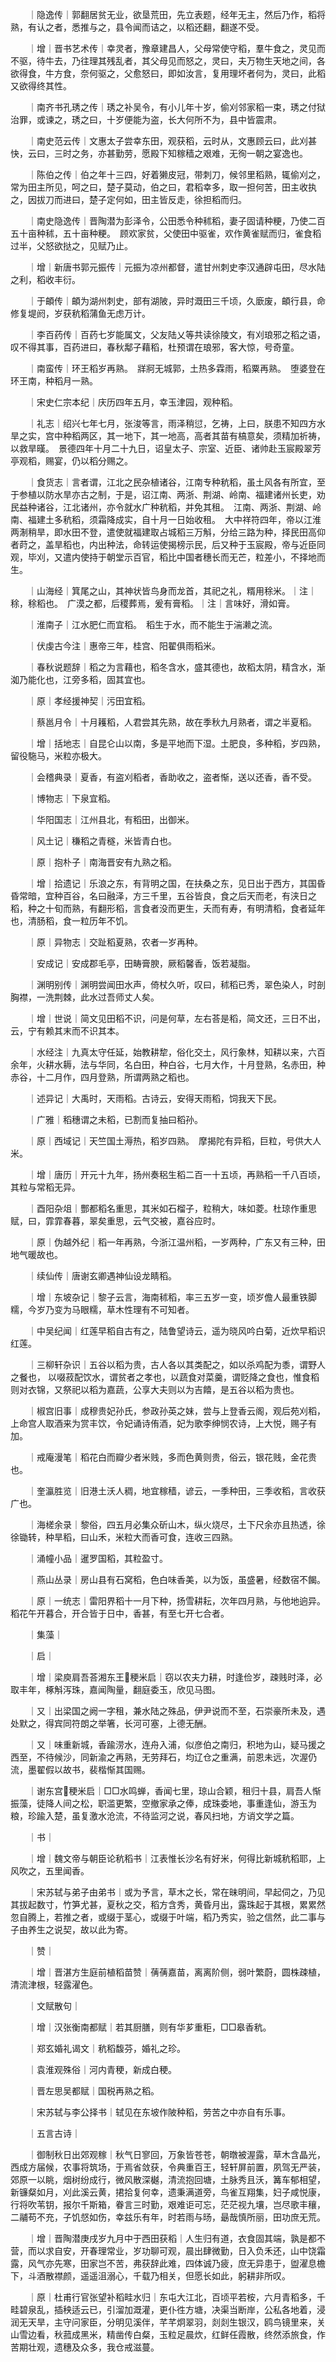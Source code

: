 <!-- { "loadSidebar": true } -->
　　｜隐逸传｜郭翻居贫无业，欲垦荒田，先立表题，经年无主，然后乃作，稻将熟，有认之者，悉推与之，县令闻而诘之，以稻还翻，翻遂不受。

　　｜增｜晋书艺术传｜幸灵者，豫章建昌人，父母常使守稻，羣牛食之，灵见而不驱，待牛去，乃往理其残乱者，其父母见而怒之，灵曰，夫万物生天地之间，各欲得食，牛方食，奈何驱之，父愈怒曰，即如汝言，复用理坏者何为，灵曰，此稻又欲得终其性。

　　｜南齐书孔琇之传｜琇之补吴令，有小儿年十岁，偷刈邻家稻一束，琇之付狱治罪，或谏之，琇之曰，十岁便能为盗，长大何所不为，县中皆震肃。

　　｜南史范云传｜文惠太子尝幸东田，观获稻，云时从，文惠顾云曰，此刈甚快，云曰，三时之务，亦甚勤劳，愿殿下知稼穑之艰难，无徇一朝之宴逸也。

　　｜陈伯之传｜伯之年十三四，好着獭皮冠，带刺刀，候邻里稻熟，辄偷刈之，常为田主所见，呵之曰，楚子莫动，伯之曰，君稻幸多，取一担何苦，田主收执之，因拔刀而进曰，楚子定何如，田主皆反走，徐担稻而归。

　　｜南史隐逸传｜晋陶潜为彭泽令，公田悉令种秫稻，妻子固请种粳，乃使二百五十亩种秫，五十亩种粳。　顾欢家贫，父使田中驱雀，欢作黄雀赋而归，雀食稻过半，父怒欲挞之，见赋乃止。

　　｜增｜新唐书郭元振传｜元振为凉州都督，遣甘州刺史李汉通辟屯田，尽水陆之利，稻收丰衍。

　　｜于頔传｜頔为湖州刺史，部有湖陂，异时溉田三千顷，久廞废，頔行县，命修复堤阏，岁获秔稻蒲鱼无虑万计。

　　｜李百药传｜百药七岁能属文，父友陆乂等共读徐陵文，有刈琅邪之稻之语，叹不得其事，百药进曰，春秋鄅子藉稻，杜预谓在琅邪，客大惊，号奇童。

　　｜南蛮传｜环王稻岁再熟。　牂牁无城郭，土热多霖雨，稻粟再熟。　堕婆登在环王南，种稻月一熟。

　　｜宋史仁宗本纪｜庆历四年五月，幸玉津园，观种稻。

　　｜礼志｜绍兴七年七月，张浚等言，雨泽稍愆，乞祷，上曰，朕患不知四方水旱之实，宫中种稻两区，其一地下，其一地高，高者其苗有槁意矣，须精加祈祷，以救旱暵。　景德四年十月二十九日，诏皇太子、宗室、近臣、诸帅赴玉宸殿翠芳亭观稻，赐宴，仍以稻分赐之。

　　｜食货志｜言者谓，江北之民杂植诸谷，江南专种秔稻，虽土风各有所宜，至于参植以防水旱亦古之制，于是，诏江南、两浙、荆湖、岭南、福建诸州长吏，劝民益种诸谷，江北诸州，亦令就水广种秔稻，并免其租。　江南、两浙、荆湖、岭南、福建土多秔稻，须霜降成实，自十月一日始收租。　大中祥符四年，帝以江淮两淛稍旱，即水田不登，遣使就福建取占城稻三万斛，分给三路为种，择民田高仰者莳之，盖旱稻也，内出种法，命转运使揭榜示民，后又种于玉宸殿，帝与近臣同观，毕刈，又遣内使持于朝堂示百官，稻比中国者穗长而无芒，粒差小，不择地而生。

　　｜山海经｜箕尾之山，其神状皆鸟身而龙首，其祀之礼，糈用稌米。｜注｜稌，稌稻也。　广漠之都，后稷葬焉，爰有膏稻。｜注｜言味好，滑如膏。

　　｜淮南子｜江水肥仁而宜稻。　稻生于水，而不能生于湍濑之流。

　　｜伏虔古今注｜惠帝三年，桂宫、阳翟俱雨稻米。

　　｜春秋说题辞｜稻之为言藉也，稻冬含水，盛其德也，故稻太阴，精含水，渐洳乃能化也，江旁多稻，固其宜也。

　　｜原｜孝经援神契｜污田宜稻。

　　｜蔡邕月令｜十月耯稻，人君尝其先熟，故在季秋九月熟者，谓之半夏稻。

　　｜增｜括地志｜自昆仑山以南，多是平地而下湿。土肥良，多种稻，岁四熟，留役駞马，米粒亦极大。

　　｜会稽典录｜夏香，有盗刈稻者，香助收之，盗者惭，送以还香，香不受。

　　｜博物志｜下泉宜稻。

　　｜华阳国志｜江州县北，有稻田，出御米。

　　｜风土记｜稴稻之青穟，米皆青白也。

　　｜原｜抱朴子｜南海晋安有九熟之稻。

　　｜增｜拾遗记｜乐浪之东，有背明之国，在扶桑之东，见日出于西方，其国昏昏常暗，宜种百谷，名曰融泽，方三千里，五谷皆良，食之后天而老，有浃日之稻，种之十旬而熟，有翻形稻，言食者没而更生，夭而有寿，有明清稻，食者延年也，清肠稻，食一粒历年不饥。

　　｜原｜异物志｜交趾稻夏熟，农者一岁再种。

　　｜安成记｜安成郡毛亭，田畴膏腴，厥稻馨香，饭若凝脂。

　　｜渊明别传｜渊明尝闻田水声，倚杖久听，叹曰，秫稻已秀，翠色染人，时剖胸襟，一洗荆棘，此水过吾师丈人矣。

　　｜增｜世说｜简文见田稻不识，问是何草，左右荅是稻，简文还，三日不出，云，宁有赖其末而不识其本。

　　｜水经注｜九真太守任延，始教耕犂，俗化交土，风行象林，知耕以来，六百余年，火耕水耨，法与华同，名白田，种白谷，七月大作，十月登熟，名赤田，种赤谷，十二月作，四月登熟，所谓两熟之稻也。

　　｜述异记｜大禹时，天雨稻。古诗云，安得天雨稻，饲我天下民。

　　｜广雅｜稻穗谓之未稻，已割而复抽曰稻孙。

　　｜原｜西域记｜天竺国土溽热，稻岁四熟。　摩揭陀有异稻，巨粒，号供大人米。

　　｜增｜唐历｜开元十九年，扬州奏稆生稻二百一十五顷，再熟稻一千八百顷，其粒与常稻无异。

　　｜酉阳杂俎｜酆都稻名重思，其米如石榴子，粒稍大，味如菱。杜琼作重思赋，曰，霏霏春暮，翠矣重思，云气交被，嘉谷应时。

　　｜原｜伪越外纪｜稻一年再熟，今浙江温州稻，一岁两种，广东又有三种，田地气暖故也。

　　｜续仙传｜唐谢玄卿遇神仙设龙睛稻。

　　｜增｜东坡杂记｜黎子云言，海南秫稻，率三五岁一变，顷岁儋人最重铁脚糯，今岁乃变为马眼糯，草木性理有不可知者。

　　｜中吴纪闻｜红莲早稻自古有之，陆鲁望诗云，遥为晓风吟白菊，近炊早稻识红莲。

　　｜三柳轩杂识｜五谷以稻为贵，古人各以其类配之，如以杀鸡配为黍，谓野人之餐也， 以啜菽配饮水，谓贫者之孝也，以蔬食对菜羹，谓贬降之食也，惟食稻则对衣锦，又祭祀以稻为嘉蔬，公享大夫则以为吉饎，是五谷以稻为贵也。

　　｜椒宫旧事｜成穆贵妃孙氏，参政孙英之妹，尝与上登香云阁，观后苑刈稻，上命宫人取酒来为赏丰饮，令妃诵诗侑酒，妃为歌李绅悯农诗，上大悦，赐子有加。

　　｜戒庵漫笔｜稻花白而瓣少者米贱，多而色黄则贵，俗云，银花贱，金花贵也。

　　｜奎瀛胜览｜旧港土沃人稠，地宜稼穑，谚云，一季种田，三季收稻，言收获广也。

　　｜海槎余录｜黎俗，四五月必集众斫山木，纵火烧尽，土下尺余亦且热透，徐徐锄转，种旱稻，曰山禾，米粒大而香可食，连收三四熟。

　　｜涌幢小品｜暹罗国稻，其粒盈寸。

　　｜燕山丛录｜房山县有石窝稻，色白味香美，以为饭，虽盛暑，经数宿不餲。

　　｜原｜一统志｜雷阳界稻十一月下种，扬雪耕耘，次年四月熟，与他地逈异。　稻花午开暮合，开合皆于日中，香甚，有至七开七合者。

　　｜集藻｜

　　｜启｜

　　｜增｜梁庾肩吾荅湘东王稉米启｜窃以农夫力耕，时逢俭岁，疎贱时泽，必取丰年，椓斛泻珠，嘉闻陶量，翻庭委玉，欣见马图。

　　｜又｜出梁国之阙一字租，兼水陆之殊品，伊尹说而不至，石崇豪所未及，遇处默之，得宾同符朗之举箸，长河可塞，上德无酬。

　　｜又｜味重新城，香踰涝水，连舟入浦，似彦伯之南归，积地为山，疑马援之西至，不待候沙，同新渝之再熟，无劳拜石，均辽仓之重满，前恩未远，次渥仍流，墨翟假以故书，裴楷惭其国赐。

　　｜谢东宫稉米启｜□□水鸣蝉，香闻七里，琼山合颖，租归十县，肩吾人惭振藻，徒降人间之松，职滥更繁，空撤家承之俸，成珠委地，事重逢仙，游玉为粮，珍踰入楚，虽复激水沧流，不待监河之说，春风扫地，方诮文学之篇。

　　｜书｜

　　｜增｜魏文帝与朝臣论秔稻书｜江表惟长沙名有好米，何得比新城秔稻耶，上风吹之，五里闻香。

　　｜宋苏轼与弟子由弟书｜或为予言，草木之长，常在昧明间，早起伺之，乃见其拔起数寸，竹笋尤甚，夏秋之交，稻方含秀，黄昏月出，露珠起于其根，累累然忽自腾上，若推之者，或缀于茎心，或缀于叶端，稻乃秀实，验之信然，此二事与子由养生之说契，故以此为寄。

　　｜赞｜

　　｜增｜晋湛方生庭前植稻苗赞｜蒨蒨嘉苗，离离阶侧，弱叶繁蔚，圆株疎植，清流津根，轻露濯色。

　　｜文赋散句｜

　　｜增｜汉张衡南都赋｜若其厨膳，则有华芗重秬，□□皋香秔。

　　｜郑玄婚礼谒文｜秔稻馥芬，婚礼之珍。

　　｜袁淮观殊俗｜河内青稉，新成白稉。

　　｜晋左思吴都赋｜国税再熟之稻。

　　｜宋苏轼与李公择书｜轼见在东坡作陂种稻，劳苦之中亦自有乐事。

　　｜五言古诗｜

　　｜御制秋日出郊观稼｜秋气日寥回，万象皆苍苍，朝暾被渥露，草木含晶光，西成方届候，农事将筑场，于焉省敛获，令典重百王，轻轩屏前置，夙驾无严装，郊原一以眺，烟树纷成行，微风散深樾，清流抱回塘，土脉秀且沃，篝车郁相望，新镰粲如月，刈此溪云黄，捃拾复何幸，遗秉满道旁，鸟雀互翔集，妇子咸悦康，行将吹苇钥，报尔千斯箱，眷言三时勤，艰难讵可忘，茫茫视九壤，岂尽歌丰穰，二鬴苟不充，子饥惄如伤，幸兹乐有年，时若雨与旸，朂哉慎所丽，田功庶无荒。

　　｜增｜晋陶潜庚戌岁九月中于西田获稻｜人生归有道，衣食固其端，孰是都不营，而以求自安，开春理常业，岁功聊可观，晨出肆微勤，日入负禾还，山中饶霜露，风气亦先寒，田家岂不苦，弗获辞此难，四体诚乃疲，庶无异患于，盥濯息檐下，斗酒散襟颜，遥遥沮溺心，千载乃相关，但愿长如此，躬耕非所叹。

　　｜原｜杜甫行官张望补稻畦水归｜东屯大江北，百顷平若桉，六月青稻多，千畦碧泉乱，插秧适云已，引溜加溉灌，更仆徃方塘，决渠当断岸，公私各地着，浸润无天旱，主守问家臣，分明见溪伴，芊芊炯翠羽，剡剡生银汉，鸥鸟镜里来，关山雪边看，秋菰成黑米，精凿传白粲，玉粒足晨炊，红鲜任霞散，终然添旅食，作苦期壮观，遗穗及众多，我仓戒滋蔓。

